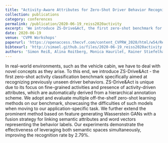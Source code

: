 ```yaml
---
title: "Activity-Aware Attributes for Zero-Shot Driver Behavior Recognition"
collection: publications
category: conferences
permalink: /publication/2020-06-19_reiss2020activity
excerpt: 'We introduce ZS-Drive&Act, the first zero-shot benchmark for recognizing unseen fine-grained driver behaviors using activity-driven attributes. Evaluating several zero-shot methods, we improve recognition by 2.79% through a fusion of semantic attributes and word vectors in a Wasserstein GAN-based approach.'
date: 2020-06-19
venue: 'CVPR Workshops'
paperurl: 'https://openaccess.thecvf.com/content_CVPRW_2020/html/w54/Reiss_Activity-Aware_Attributes_for_Zero-Shot_Driver_Behavior_Recognition_CVPRW_2020_paper.html'
bibtexurl: 'http://simael.github.io/files/2020-06-19_reiss2020activity.bib'
authors: 'Simon Reiß, Alina Roitberg, Monica Haurilet, Rainer Stiefelhagen.'
---
```

 In real-world environments, such as the vehicle cabin, we have to deal with novel concepts as they arise. To this end, we introduce ZS-Drive&Act - the first zero-shot activity classification benchmark specifically aimed at recognizing previously unseen driver behaviors. ZS-Drive&Act is unique due to its focus on fine-grained activities and presence of activity-driven attributes, which are automatically derived from a hierarchical annotation scheme. We adopt and evaluate multiple off-the-shelf zero-shot learning methods on our benchmark, showcasing the difficulties of such models when moving to our application-specific task. We further extend the prominent method based on feature generating Wasserstein GANs with a fusion strategy for linking semantic attributes and word vectors representing the behavior labels. Our experiments demonstrate the effectiveness of leveraging both semantic spaces simultaneously, improving the recognition rate by 2.79%.